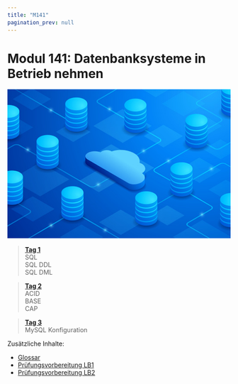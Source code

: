 ```yaml
---
title: "M141"
pagination_prev: null
---
```


# Modul 141: Datenbanksysteme in Betrieb nehmen

![logo_module](/data/m141/datenbanksysteme_logo.jpg)

> [**Tag 1**](./tag-0001.md)  
> SQL  
> SQL DDL  
> SQL DML

> [**Tag 2**](./tag-0002.md)  
> ACID  
> BASE  
> CAP

> [**Tag 3**](./tag-0003.md)  
> MySQL Konfiguration

Zusätzliche Inhalte:

- [Glossar](/appendix/M141/glossar)
- [Prüfungsvorbereitung LB1](/appendix/M141/pruefungsvorbereitung-lb1)
- [Prüfungsvorbereitung LB2](/appendix/M141/pruefungsvorbereitung-lb2)
